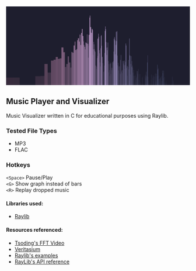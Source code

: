 ![Preview](images/preview.png)
## Music Player and Visualizer
Music Visualizer written in C for educational purposes using Raylib.

### Tested File Types
- MP3
- FLAC

### Hotkeys
`<Space>` Pause/Play  
`<G>` Show graph instead of bars  
`<R>` Replay dropped music  

#### Libraries used:
- [Raylib](https://www.raylib.com/)


#### Resources referenced: 
- [Tsoding's FFT Video](https://youtu.be/Xdbk1Pr5WXU?si=X0qvTVnFx3BDvT0j)
- [Veritasium](https://youtu.be/nmgFG7PUHfo?si=D17flxKJ4SzW73AN)
- [Raylib's examples](https://www.raylib.com/examples.html)
- [RayLib's API reference](https://www.raylib.com/cheatsheet/cheatsheet.html)


